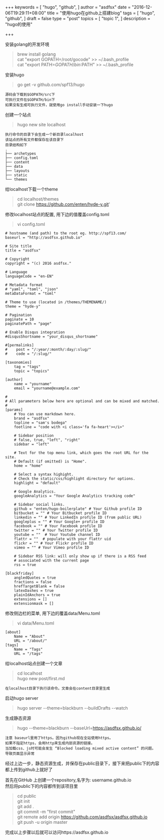 +++
keywords = [
  "hugo",
  "github",
]
author = "asdfsx"
date = "2016-12-06T19:29:11+08:00"
title = "使用hugo在github上搭建blog"
tags = [
  "hugo",
  "github",
]
draft = false
type = "post"
topics = [
  "topic 1",
]
description = "hugo的使用"

+++

安装golang的开发环境  

> brew install golang  
> cat "export GOPATH=/root/gocode" >> ~/.bash_profile  
> cat "export PATH=${GOPATH}/bin:$PATH" >> ~/.bash_profile

安装hugo  

> go get -v github.com/spf13/hugo

```
源码会下载到$GOPATH/src下
可执行文件在$GOPATH/bin下
如果没有生成可执行文件，就使用go install手动安装一下hugo
```

创建一个站点  

> hugo new site localhost

```
执行命令的目录下会生成一个新目录localhost
该站点的所有文件都保存在该目录下
目录结构如下
.
├── archetypes
├── config.toml
├── content
├── data
├── layouts
├── static
└── themes
```

给localhost下载一个theme  

> cd localhost/themes  
> git clone https://github.com/enten/hyde-y.git'

修改localhost站点的配置, 用下边的值覆盖config.toml  

> vi config.toml

```
# hostname (and path) to the root eg. http://spf13.com/
baseurl = "http://asdfsx.github.io"

# Site title
title = "asdfsx"

# Copyright
copyright = "(c) 2016 asdfsx."

# Language
languageCode = "en-EN"

# Metadata format
# "yaml", "toml", "json"
metaDataFormat = "toml"

# Theme to use (located in /themes/THEMENAME/)
theme = "hyde-y"

# Pagination
paginate = 10
paginatePath = "page"

# Enable Disqus integration
#disqusShortname = "your_disqus_shortname"

#[permalinks]
#    post = "/:year/:month/:day/:slug/"
#    code = "/:slug/"

[taxonomies]
    tag = "tags"
    topic = "topics"

[author]
    name = "yourname"
    email = "yourname@example.com"

#
# All parameters below here are optional and can be mixed and matched.
#
[params]
    # You can use markdown here.
    brand = "asdfsx"
    topline = "sam's bodega"
    footline = "code with <i class='fa fa-heart'></i>"

    # Sidebar position
    # false, true, "left", "right"
    sidebar = "left"

    # Text for the top menu link, which goes the root URL for the site.
    # Default (if omitted) is "Home".
    home = "home"

    # Select a syntax highight.
    # Check the static/css/highlight directory for options.
    highlight = "default"

    # Google Analytics.
    googleAnalytics = "Your Google Analytics tracking code"

    # Sidebar social links.
    github = "enten/hugo-boilerplate" # Your Github profile ID
    bitbucket = "" # Your Bitbucket profile ID
    linkedin = "" # Your LinkedIn profile ID (from public URL)
    googleplus = "" # Your Google+ profile ID
    facebook = "" # Your Facebook profile ID
    twitter = "" # Your Twitter profile ID
    youtube = ""  # Your Youtube channel ID
    flattr = ""  # populate with your flattr uid
    flickr = "" # Your Flickr profile ID
    vimeo = "" # Your Vimeo profile ID

    # Sidebar RSS link: will only show up if there is a RSS feed
    # associated with the current page
    rss = true

[blackfriday]
    angledQuotes = true
    fractions = false
    hrefTargetBlank = false
    latexDashes = true
    plainIdAnchors = true
    extensions = []
    extensionmask = []
```

修改侧边栏的菜单, 用下边的覆盖data/Menu.toml

> vi data/Menu.toml

```
[about]
    Name = "About"
    URL = "/about/"
[tags]
    Name = "Tags"
    URL = "/tags"
```

给localhost站点创建一个文章  

> cd localhost  
> hugo new post/first.md  

```
在localhost目录下执行该命令。文章会在content目录里生成
```

启动hugo server  

> hugo server --theme=blackburn --buildDrafts --watch

生成静态资源  

> hugo --theme=blackburn --baseUrl=https://asdfsx.github.io/


```
注意 baseurl里用了https。因为github现在全站使用https。
如果不指定https，会用http来生成内部资源的链接。
当加载css、js时可能会发生 “Blocked loading mixed active content” 的问题。
导致页面显示异常
```

经过上边一步，静态资源生成，并保存在public目录下，接下来把public下的内容都上传到github上就好了

首先在GitHub 上创建一个repository,名字为: username.github.io  
然后将public下的内容都传到该项目里

> cd public  
> git init  
> git add .  
> git commit -m "first commit"  
> git remote add origin https://github.com/asdfsx/asdfsx.github.io   
> git push -u origin master  

完成以上步骤以后就可以访问https://asdfsx.github.io

